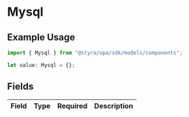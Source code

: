 # Mysql

## Example Usage

```typescript
import { Mysql } from "@styra/opa/sdk/models/components";

let value: Mysql = {};
```

## Fields

| Field       | Type        | Required    | Description |
| ----------- | ----------- | ----------- | ----------- |